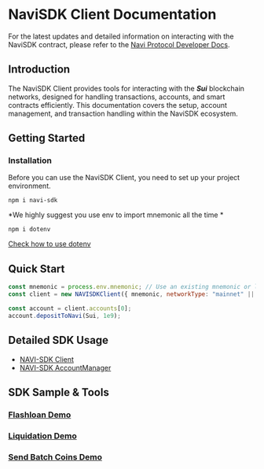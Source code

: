 # NaviSDK Client Documentation

For the latest updates and detailed information on interacting with the NaviSDK contract, please refer to the [Navi Protocol Developer Docs](https://naviprotocol.gitbook.io/navi-protocol-developer-docs/how-to-interact-with-the-contract/navi-sdk).
## Introduction

The NaviSDK Client provides tools for interacting with the ***Sui*** blockchain networks, designed for handling transactions, accounts, and smart contracts efficiently. This documentation covers the setup, account management, and transaction handling within the NaviSDK ecosystem.

## Getting Started

### Installation
Before you can use the NaviSDK Client, you need to set up your project environment.

`npm i navi-sdk`

*We highly suggest you use env to import mnemonic all the time *

`npm i dotenv` 

[Check how to use dotenv](https://github.com/motdotla/dotenv)

## Quick Start
```javascript
const mnemonic = process.env.mnemonic; // Use an existing mnemonic or leave it empty to generate a new one
const client = new NAVISDKClient({ mnemonic, networkType: "mainnet" || "your_rpc", numberOfAccounts: 5 }); 

const account = client.accounts[0];
account.depositToNavi(Sui, 1e9);
```


## Detailed SDK Usage
- [NAVI-SDK Client](./document/client.md)
- [NAVI-SDK AccountManager](./document/accountManager.md)


## SDK Sample & Tools
### [Flashloan Demo](https://github.com/naviprotocol/navi-sdk/tree/main/examples/flashloan-demo)


### [Liquidation Demo](https://github.com/naviprotocol/navi-sdk/tree/main/examples/liquidation-bot)


### [Send Batch Coins Demo](https://github.com/naviprotocol/navi-sdk/tree/main/examples/batchSendCoin-demo)








